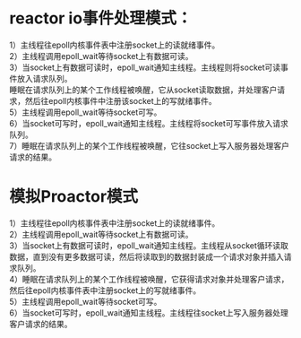 reactor io事件处理模式：
======
1）主线程往epoll内核事件表中注册socket上的读就绪事件。<br>
2）主线程调用epoll_wait等待socket上有数据可读。<br>
3）当socket上有数据可读时，epoll_wait通知主线程。主线程则将socket可读事件放入请求队列。<br>
睡眠在请求队列上的某个工作线程被唤醒，它从socket读取数据，并处理客户请求，然后往epoll内核事件中注册该socket上的写就绪事件。<br>
5）主线程调用epoll_wait等待socket可写。<br>
6）当socket可写时，epoll_wait通知主线程。主线程将socket可写事件放入请求队列。<br>
7）睡眠在请求队列上的某个工作线程被唤醒，它往socket上写入服务器处理客户请求的结果。<br>

模拟Proactor模式
======

1）主线程往epoll内核事件表中注册socket上的读就绪事件。<br>
2）主线程调用epoll_wait等待socket上有数据可读。<br>
3）当socket上有数据可读时，epoll_wait通知主线程。主线程从socket循环读取数据，直到没有更多数据可读，然后将读取到的数据封装成一个请求对象并插入请求队列。<br>
4）睡眠在请求队列上的某个工作线程被唤醒，它获得请求对象并处理客户请求，然后往epoll内核事件表中注册socket上的写就绪事件。<br>
5）主线程调用epoll_wait等待socket可写。<br>
6）当socket可写时，epoll_wait通知主线程。主线程往socket上写入服务器处理客户请求的结果。<br>
